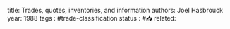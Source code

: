 
title: Trades, quotes, inventories, and information
authors: Joel Hasbrouck
year: 1988
tags : #trade-classification 
status : #📥
related:


